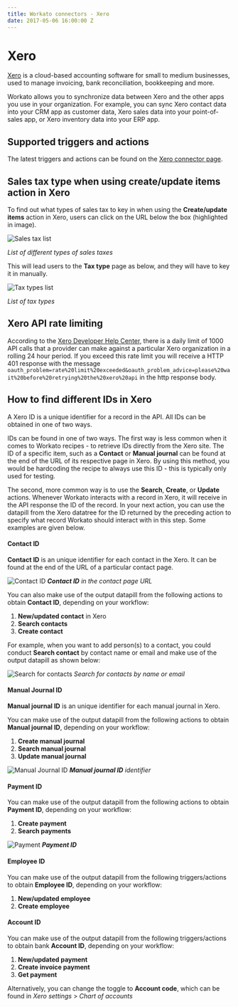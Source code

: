 ```yaml
---
title: Workato connectors - Xero
date: 2017-05-06 16:00:00 Z
---
```


# Xero
[Xero](https://www.xero.com/us/) is a cloud-based accounting software for small to medium businesses, used to manage invoicing, bank reconciliation, bookkeeping and more.

Workato allows you to synchronize data between Xero and the other apps you use in your organization. For example, you can sync Xero contact data into your CRM app as customer data, Xero sales data into your point-of-sales app, or Xero inventory data into your ERP app.

## Supported triggers and actions
The latest triggers and actions can be found on the [Xero connector page](https://www.workato.com/integrations/xero).

## Sales tax type when using create/update items action in Xero
To find out what types of sales tax to key in when using the **Create/update items** action in Xero, users can click on the URL below the box (highlighted in image).

![Sales tax list](/assets/images/connectors/xero/sales-tax-list.png)

*List of different types of sales taxes*

This will lead users to the **Tax type** page as below, and they will have to key it in manually.

![Tax types list](/assets/images/connectors/xero/tax-type-list.png)

*List of tax types*

## Xero API rate limiting
According to the [Xero Developer Help Center](https://community.xero.com/developer/question/17181), there is a daily limit of 1000 API calls that a provider can make against a particular Xero organization in a rolling 24 hour period. If you exceed this rate limit you will receive a HTTP 401 response with the message `oauth_problem=rate%20limit%20exceeded&oauth_problem_advice=please%20wait%20before%20retrying%20the%20xero%20api` in the http response body.

## How to find different IDs in Xero
A Xero ID is a unique identifier for a record in the API. All IDs can be obtained in one of two ways.

IDs can be found in one of two ways. The first way is less common when it comes to Workato recipes - to retrieve IDs directly from the Xero site. The ID of a specific item, such as a **Contact** or **Manual journal** can be found at the end of the URL of its respective page in Xero. By using this method, you would be hardcoding the recipe to always use this ID - this is typically only used for testing.

The second, more common way is to use the **Search**, **Create**, or **Update** actions. Whenever Workato interacts with a record in Xero, it will receive in the API response the ID of the record. In your next action, you can use the datapill from the Xero datatree for the ID returned by the preceding action to specify what record Workato should interact with in this step. Some examples are given below.

#### Contact ID
**Contact ID** is an unique identifier for each contact in the Xero. It can be found at the end of the URL of a particular contact page.

![Contact ID](/assets/images/connectors/xero/contact-id.png)
***Contact ID** in the contact page URL*

You can also make use of the output datapill from the following actions to obtain **Contact ID**, depending on your workflow:

1. **New/updated contact** in Xero
2. **Search contacts**
3. **Create contact**

For example, when you want to add person(s) to a contact, you could conduct **Search contact** by contact name or email and make use of the output datapill as shown below:

![Search for contacts](/assets/images/connectors/xero/search-contact.png)
*Search for contacts by name or email*

#### Manual Journal ID
**Manual journal ID** is an unique identifier for each manual journal in Xero.

You can make use of the output datapill from the following actions to obtain **Manual journal ID**, depending on your workflow:
1. **Create manual journal**
2. **Search manual journal**
3. **Update manual journal**

![Manual Journal ID](/assets/images/connectors/xero/manual-journal-id.png)
***Manual journal ID** identifier*

#### Payment ID
You can make use of the output datapill from the following actions to obtain **Payment ID**, depending on your workflow:

1. **Create payment**
2. **Search payments**

![Payment](/assets/images/connectors/xero/payment.png)
***Payment ID***

#### Employee ID
You can make use of the output datapill from the following triggers/actions to obtain **Employee ID**, depending on your workflow:

1. **New/updated employee**
2. **Create employee**

#### Account ID
You can make use of the output datapill from the following triggers/actions to obtain bank **Account ID**, depending on your workflow:

1. **New/updated payment**
2. **Create invoice payment**
3. **Get payment**

Alternatively, you can change the toggle to **Account code**, which can be found in *Xero settings* > *Chart of accounts*
